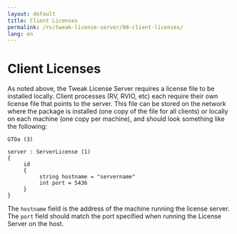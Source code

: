 ```yaml
---
layout: default
title: Client Licenses
permalink: /rv/tweak-license-server/08-client-licenses/
lang: en
---
```


# Client Licenses

As noted above, the Tweak License Server requires a license file to be installed locally. Client processes (RV, RVIO, etc) each require their own license file that points to the server. This file can be stored on the network where the package is installed (one copy of the file for all clients) or locally on each machine (one copy per machine), and should look something like the following:

```
GTOa (3)

server : ServerLicense (1)
{
     id
     {
          string hostname = "servername"
          int port = 5436
     }
}
```

The `hostname` field is the address of the machine running the license server. The `port` field should match the port specified when running the License Server on the host.
